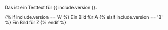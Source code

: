 Das ist ein Testtext für {{ include.version }}.


{% if include.version == 'A' %}
  Ein Bild für A
{% elsif include.version == 'B' %}
  Ein Bild für Z
{% endif %}

